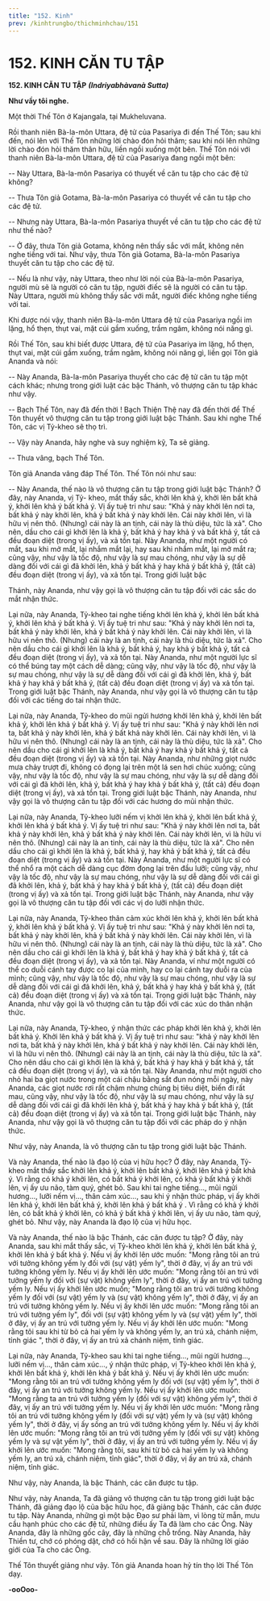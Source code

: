 ```yaml
---
title: "152. Kinh"
prev: /kinhtrungbo/thichminhchau/151
---
```


# 152. KINH CĂN TU TẬP

**152. KINH CĂN TU TẬP**
***(Indriyabhàvanà Sutta)***

**Như vầy tôi nghe.**

Một thời Thế Tôn ở Kajangala, tại Mukheluvana.

Rồi thanh niên Bà-la-môn Uttara, đệ tử của Pasariya đi đến Thế Tôn; sau khi đến, nói lên với Thế Tôn
những lời chào đón hỏi thăm; sau khi nói lên những lời chào đón hỏi thăm thân hữu, liền ngồi xuống
một bên. Thế Tôn nói với thanh niên Bà-la-môn Uttara, đệ tử của Pasariya đang ngồi một bên:

-- Này Uttara, Bà-la-môn Pasariya có thuyết về căn tu tập cho các đệ tử không?

-- Thưa Tôn giả Gotama, Bà-la-môn Pasariya có thuyết về căn tu tập cho các đệ tử.

-- Nhưng này Uttara, Bà-la-môn Pasariya thuyết về căn tu tập cho các đệ tử như thế nào?

-- Ở đây, thưa Tôn giả Gotama, không nên thấy sắc với mắt, không nên nghe tiếng với tai. Như vậy,
thưa Tôn giả Gotama, Bà-la-môn Pasariya thuyết căn tu tập cho các đệ tử.

-- Nếu là như vậy, này Uttara, theo như lời nói của Bà-la-môn Pasariya, người mù sẽ là người có căn tu
tập, người điếc sẽ là người có căn tu tập. Này Uttara, người mù không thấy sắc với mắt, người điếc
không nghe tiếng với tai.

Khi được nói vậy, thanh niên Bà-la-môn Uttara đệ tử của Pasariya ngồi im lặng, hổ thẹn, thụt vai, mặt
cúi gầm xuống, trầm ngâm, không nói năng gì.

Rồi Thế Tôn, sau khi biết được Uttara, đệ tử của Pasariya im lặng, hổ thẹn, thụt vai, mặt cúi gầm xuống,
trầm ngâm, không nói năng gì, liền gọi Tôn giả Ananda và nói:

-- Này Ananda, Bà-la-môn Pasariya thuyết cho các đệ tử căn tu tập một cách khác; nhưng trong giới luật
các bậc Thánh, vô thượng căn tu tập khác như vậy.

-- Bạch Thế Tôn, nay đã đến thời ! Bạch Thiện Thệ nay đã đến thời để Thế Tôn thuyết vô thượng căn tu
tập trong giới luật bậc Thánh. Sau khi nghe Thế Tôn, các vị Tỷ-kheo sẽ thọ trì.

-- Vậy này Ananda, hãy nghe và suy nghiệm kỹ, Ta sẽ giảng.

-- Thưa vâng, bạch Thế Tôn.

Tôn giả Ananda vâng đáp Thế Tôn. Thế Tôn nói như sau:

-- Này Ananda, thế nào là vô thượng căn tu tập trong giới luật bậc Thánh? Ở đây, này Ananda, vị Tỷ-
kheo, mắt thấy sắc, khởi lên khả ý, khởi lên bất khả ý, khởi lên khả ý bất khả ý. Vị ấy tuệ tri như sau:
"Khả ý này khởi lên nơi ta, bất khả ý này khởi lên, khả ý bất khả ý này khởi lên. Cái này khởi lên, vì là
hữu vị nên thô. (Nhưng) cái này là an tịnh, cái này là thù diệu, tức là xả". Cho nên, dầu cho cái gì khởi
lên là khả ý, bất khả ý hay khả ý và bất khả ý, tất cả đều đoạn diệt (trong vị ấy), và xả tồn tại. Này
Ananda, như một người có mắt, sau khi mở mắt, lại nhắm mắt lại, hay sau khi nhắm mắt, lại mở mắt ra;
cũng vậy, như vậy là tốc độ, như vậy là sự mau chóng, như vậy là sự dễ dàng đối với cái gì đã khởi lên,
khả ý bất khả ý hay khả ý bất khả ý, (tất cả) đều đoạn diệt (trong vị ấy), và xả tồn tại. Trong giới luật bậc

Thánh, này Ananda, như vậy gọi là vô thượng căn tu tập đối với các sắc do mắt nhận thức.

Lại nữa, này Ananda, Tỷ-kheo tai nghe tiếng khởi lên khả ý, khởi lên bất khả ý, khởi lên khả ý bất khả
ý. Vị ấy tuệ tri như sau: "Khả ý này khởi lên nơi ta, bất khả ý này khởi lên, khả ý bất khả ý này khởi lên.
Cái này khởi lên, vì là hữu vi nên thô. (Nhưng) cái này là an tịnh, cái này là thù diệu, tức là xả". Cho nên
dầu cho cái gì khởi lên là khả ý, bất khả ý, hay khả ý bất khả ý, tất cả đều đoạn diệt (trong vị ấy), và xả
tồn tại. Này Ananda, như một người lực sĩ có thể búng tay một cách dễ dàng; cũng vậy, như vậy là tốc
độ, như vậy là sự mau chóng, như vậy là sự dễ dàng đối với cái gì đã khởi lên, khả ý, bất khả ý hay khả
ý bất khả ý, (tất cả) đều đoạn diệt (trong vị ấy) và xả tồn tại. Trong giới luật bậc Thánh, này Ananda,
như vậy gọi là vô thượng căn tu tập đối với các tiếng do tai nhận thức.

Lại nữa, này Ananda, Tỷ-kheo do mũi ngửi hương khởi lên khả ý, khởi lên bất khả ý, khởi lên khả ý bất
khả ý. Vị ấy tuệ tri như sau: "Khả ý này khởi lên nơi ta, bất khả ý này khởi lên, khả ý bất khả này khởi
lên. Cái này khởi lên, vì là hữu vi nên thô. (Nhưng) cái này là an tịnh, cái này là thù diệu, tức là xả". Cho
nên dầu cho cái gì khởi lên là khả ý, bất khả ý hay khả ý bất khả ý, tất cả đều đoạn diệt (trong vị ấy) và
xả tồn tại. Này Ananda, như những giọt nước mưa chảy trượt đi, không có đọng lại trên một lá sen hơi
chúc xuống; cũng vậy, như vậy là tốc độ, như vậy là sự mau chóng, như vậy là sự dễ dàng đối với cái gì
đã khởi lên, khả ý, bất khả ý hay khả ý bất khả ý, (tất cả) đều đoạn diệt (trong vị ấy), và xả tồn tại. Trong
giới luật bậc Thánh, này Ananda, như vậy gọi là vô thượng căn tu tập đối với các hương do mũi nhận
thức.

Lại nữa, này Ananda, Tỷ-kheo lưỡi nếm vị khởi lên khả ý, khởi lên bất khả ý, khởi lên khả ý bất khả ý.
Vị ấy tuệ tri như sau: "Khả ý này khởi lên nơi ta, bất khả ý này khởi lên, khả ý bất khả ý này khởi lên.
Cái này khởi lên, vì là hữu vi nên thô. (Nhưng) cái này là an tinh, cái này là thù diệu, tức là xả". Cho nên
dầu cho cái gì khởi lên là khả ý, bất khả ý, hay khả ý bất khả ý, tất cả đều đoạn diệt (trong vị ấy) và xả
tồn tại. Này Ananda, như một người lực sĩ có thể nhổ ra một cách dễ dàng cục đờm đọng lại trên đầu
lưỡi; cũng vậy, như vậy là tốc độ, như vậy là sự mau chóng, như vậy là sự dễ dàng đối với cái gì đã khởi
lên, khả ý, bất khả ý hay khả ý bất khả ý, (tất cả) đều đoạn diệt (trong vị ấy) và xả tồn tại. Trong giới
luật bậc Thánh, này Ananda, như vậy gọi là vô thượng căn tu tập đối với các vị do lưỡi nhận thức.

Lại nữa, này Ananda, Tỷ-kheo thân cảm xúc khởi lên khả ý, khởi lên bất khả ý, khởi lên khả ý bất khả ý.
Vị ấy tuệ tri như sau: "Khả ý này khởi lên nơi ta, bất khả ý này khởi lên, khả ý bất khả ý này khởi lên.
Cái này khởi lên, vì là hữu vi nên thô. (Nhưng) cái này là an tịnh, cái này là thù diệu, tức là xả". Cho nên
dầu cho cái gì khởi lên là khả ý, bất khả ý hay khả ý bất khả ý, tất cả đều đoạn diệt (trong vị ấy), và xả
tồn tại. Này Ananda, ví như một người có thể co duỗi cánh tay được co lại của mình, hay co lại cánh tay
duỗi ra của mình; cũng vậy, như vậy là tốc độ, như vậy là sự mau chóng, như vậy là sự dễ dàng đối với
cái gì đã khởi lên, khả ý, bất khả ý hay khả ý bất khả ý, (tất cả) đều đoạn diệt (trong vị ấy) và xả tồn tại.
Trong giới luật bậc Thánh, này Ananda, như vậy gọi là vô thượng căn tu tập đối với các xúc do thân
nhận thức.

Lại nữa, này Ananda, Tỷ-kheo, ý nhận thức các pháp khởi lên khả ý, khởi lên bất khả ý. Khởi lên khả ý
bất khả ý. Vị ấy tuệ tri như sau: "khả ý này khởi lên nơi ta, bất khả ý này khởi lên, khả ý bất khả ý này
khởi lên. Cái này khởi lên, vì là hữu vi nên thô. (Nhưng) cái này là an tịnh, cái này là thù diệu, tức là
xả". Cho nên dầu cho cái gì khởi lên là khả ý, bất khả ý hay khả ý bất khả ý, tất cả đều đoạn diệt (trong
vị ấy), và xả tồn tại. Này Ananda, như một người cho nhỏ hai ba giọt nước trong một cái chậu bằng sắt
đun nóng mỗi ngày, này Ananda, các giọt nước rơi rất chậm nhưng chúng bị tiêu diệt, biến đi rất mau,
cũng vậy, như vậy là tốc độ, như vậy là sự mau chóng, như vậy là sự dễ dàng đối với cái gì đã khởi lên
khả ý, bất khả ý hay khả ý bất khả ý, (tất cả) đều đoạn diệt (trong vị ấy) và xả tồn tại. Trong giới luật bậc
Thánh, này Ananda, như vậy gọi là vô thượng căn tu tập đối với các pháp do ý nhận thức.

Như vậy, này Ananda, là vô thượng căn tu tập trong giới luật bậc Thánh.

Và này Ananda, thế nào là đạo lộ của vị hữu học? Ở đây, này Ananda, Tỷ-kheo mắt thấy sắc khởi lên
khả ý, khởi lên bất khả ý, khởi lên khả ý bất khả ý. Vì rằng có khả ý khởi lên, có bất khả ý khởi lên, có
khả ý bất khả ý khởi lên, vị ấy ưu não, tàm quý, ghét bỏ. Sau khi tai nghe tiếng..., mũi ngửi hương...,
lưỡi nếm vị..., thân cảm xúc..., sau khi ý nhận thức pháp, vị ấy khởi lên khả ý, khởi lên bất khả ý, khởi
lên khả ý bất khả ý . Vì rằng có khả ý khởi lên, có bất khả ý khởi lên, có khả ý bất khả ý khởi lên, vị ấy
ưu não, tàm quý, ghét bỏ. Như vậy, này Ananda là đạo lộ của vị hữu học.

Và này Ananda, thế nào là bậc Thánh, các căn được tu tập? Ở đây, này Ananda, sau khi mắt thấy sắc, vị
Tỷ-kheo khởi lên khả ý, khởi lên bất khả ý, khởi lên khả ý bất khả ý. Nếu vị ấy khởi lên ước muốn:
"Mong rằng tôi an trú với tưởng không yếm ly đối với (sự vật) yếm ly", thời ở đây, vị ấy an trú với
tưởng không yếm ly. Nếu vị ấy khởi lên ước muốn: "Mong rằng tôi an trú với tưởng yếm ly đối với (sự
vật) không yếm ly", thời ở đây, vị ấy an trú với tưởng yếm ly. Nếu vị ấy khởi lên ước muốn; "Mong
rằng tôi an trú với tưởng không yếm ly đối với (sự vật) yếm ly và (sự vật) không yếm ly", thời ở đây, vị
ấy an trú với tưởng không yếm ly. Nếu vị ấy khởi lên ước muốn: "Mong rằng tôi an trú với tưởng yếm
ly", đối với (sự vật) không yếm ly và (sự vật) yếm ly", thời ở đây, vị ấy an trú với tưởng yếm ly. Nếu vị
ấy khởi lên ước muốn: "Mong rằng tôi sau khi từ bỏ cả hai yếm ly và không yếm ly, an trú xả, chánh
niệm, tỉnh giác ", thời ở đây, vị ấy an trú xả chánh niệm, tỉnh giác.

Lại nữa, này Ananda, Tỷ-kheo sau khi tai nghe tiếng..., mũi ngửi hương..., lưỡi nếm vị..., thân cảm
xúc..., ý nhận thức pháp, vị Tỷ-kheo khởi lên khả ý, khởi lên bất khả ý, khởi lên khả ý bất khả ý. Nếu vị
ấy khởi lên ước muốn: "Mong rằng tôi an trú với tưởng không yếm ly đối với (sự vật) yếm ly", thời ở
đây, vị ấy an trú với tưởng không yếm ly. Nếu vị ấy khởi lên ước muốn: "Mong rằng ta an trú với tưởng
yếm ly (đối với sự vật) không yếm ly", thời ở đây, vị ấy an trú với tưởng yếm ly. Nếu vị ấy khởi lên ước
muốn: "Mong rằng tôi an trú với tưởng không yếm ly (đối với sự vật) yếm ly và (sự vật) không yếm ly",
thời ở đây, vị ấy sống an trú với tưởng không yếm ly. Nếu vị ấy khởi lên ước muốn: "Mong rằng tôi an
trú với tưởng yếm ly (đối với sự vật) không yếm ly và sự vật yếm ly", thời ở đây, vị ấy an trú với tưởng
yếm ly. Nếu vị ấy khởi lên ước muốn: "Mong rằng tôi, sau khi từ bỏ cả hai yếm ly và không yếm ly, an
trú xả, chánh niệm, tỉnh giác", thời ở đây, vị ấy an trú xả, chánh niệm, tỉnh giác.

Như vậy, này Ananda, là bậc Thánh, các căn được tu tập.

Như vậy, này Ananda, Ta đã giảng vô thượng căn tu tập trong giới luật bậc Thánh, đã giảng đạo lộ của
bậc hữu học, đã giảng bậc Thánh, các căn được tu tập. Này Ananda, những gì một bậc Ðạo sư phải làm,
vì lòng từ mẫn, mưu cầu hạnh phúc cho các đệ tử, những điều ấy Ta đã làm cho các Ông. Này Ananda,
đây là những gốc cây, đây là những chỗ trống. Này Ananda, hãy Thiền tư, chớ có phóng dật, chớ có hối
hận về sau. Ðây là những lời giáo giới của Ta cho các Ông.

Thế Tôn thuyết giảng như vậy. Tôn giả Ananda hoan hỷ tín thọ lời Thế Tôn dạy.

**-ooOoo-**

